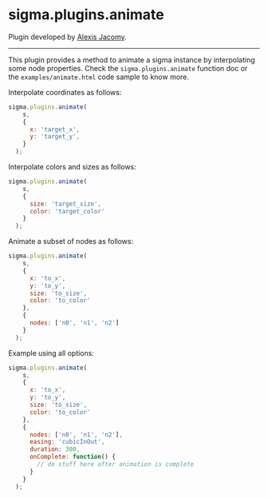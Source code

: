 sigma.plugins.animate
=====================

Plugin developed by [Alexis Jacomy](https://github.com/jacomyal).

---

This plugin provides a method to animate a sigma instance by interpolating some node properties. Check the `sigma.plugins.animate` function doc or the `examples/animate.html` code sample to know more.

Interpolate coordinates as follows:

```js
sigma.plugins.animate(
    s,
    {
      x: 'target_x',
      y: 'target_y',
    }
  );
```

Interpolate colors and sizes as follows:

```js
sigma.plugins.animate(
    s,
    {
      size: 'target_size',
      color: 'target_color'
    }
  );
```

Animate a subset of nodes as follows:

```js
sigma.plugins.animate(
    s,
    {
      x: 'to_x',
      y: 'to_y',
      size: 'to_size',
      color: 'to_color'
    },
    {
      nodes: ['n0', 'n1', 'n2']
    }
  );
```

Example using all options:

```js
sigma.plugins.animate(
    s,
    {
      x: 'to_x',
      y: 'to_y',
      size: 'to_size',
      color: 'to_color'
    },
    {
      nodes: ['n0', 'n1', 'n2'],
      easing: 'cubicInOut',
      duration: 300,
      onComplete: function() {
        // do stuff here after animation is complete
      }
    }
  );
```
